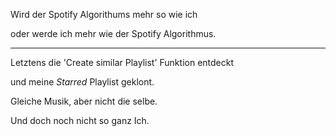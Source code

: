 Wird der Spotify Algorithums mehr so wie ich 

oder werde ich mehr wie der Spotify Algorithmus.


-------

Letztens die 'Create similar Playlist' Funktion entdeckt

und meine *Starred* Playlist geklont. 

Gleiche Musik, aber nicht die selbe. 

Und doch noch nicht so ganz Ich.


